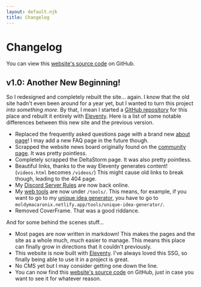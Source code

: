 ```yaml
---
layout: default.njk
title: Changelog
---
```


# Changelog

<p class="alert">You can view this <a href="https://github.com/MoldyMacaroniX/MoldyMacaroniX-Personal-Website">website's source code</a> on GitHub.</p>

## v1.0: Another New Beginning!

So I redesigned and completely rebuilt the site... again. I know that the old site hadn't even been around for a year yet, but I wanted to turn this project *into something more.* By that, I mean I started a [GitHub repository](https://github.com/MoldyMacaroniX/MoldyMacaroniX-Personal-Website) for this place and rebuilt it entirely with [Eleventy](https://www.11ty.dev/). Here is a list of some notable differences between this new site and the previous version.

* Replaced the frequently asked questions page with a brand new [about page](/about/)! I may add a new FAQ page in the future though.
* Scrapped the website news board originally found on the [community page](/community/). It was pretty pointless.
* Completely scrapped the DeltaStorm page. It was also pretty pointless.
* Beautiful links, thanks to the way Eleventy generates content! (`videos.html` becomes `/videos/`) This might cause old links to break though, leading to the 404 page.
* My [Discord Server Rules](/server/) are now back online.
* My [web tools]() are now under `/tools/`. This means, for example, if you want to go to my [unique idea generator](/tools/unique-idea-generator/), you have to go to `moldymacaronix.netlify.app/tools/unique-idea-generator/`.
* Removed CoverFrame. That was a good riddance.

And for some behind the scenes stuff...

* Most pages are now written in markdown! This makes the pages and the site as a whole much, *much* easier to manage. This means this place can finally grow in directions that it couldn't previously.
* This website is now built with [Eleventy](https://www.11ty.dev/). I've always loved this SSG, so finally being able to use it in a project is great.
* No CMS yet but I may consider getting one down the line.
* You can now find this [website's source code](https://github.com/MoldyMacaroniX/MoldyMacaroniX-Personal-Website) on GitHub, just in case you want to see it for whatever reason.